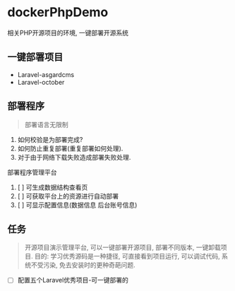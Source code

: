 # dockerPhpDemo
相关PHP开源项目的环境, 一键部署开源系统

## 一键部署项目

- Laravel-asgardcms
- Laravel-october

## 部署程序

> 部署语言无限制

1. 如何校验是为部署完成?
2. 如何防止重复部署(重复部署如何处理). 
3. 对于由于网络下载失败造成部署失败处理.


部署程序管理平台

1. [ ]  可生成数据结构查看页
2. [ ]  可获取平台上的资源进行自动部署
3. [ ] 可显示配置信息(数据信息 后台账号信息)

## 任务

> 开源项目演示管理平台, 可以一键部署开源项目, 部署不同版本, 一键卸载项目. 目的: 学习优秀源码是一种捷径, 可直接看到项目运行, 可以调试代码, 系统不受污染, 免去安装时的更种奇葩问题.

- [ ] 配置五个Laravel优秀项目-可一键部署的
